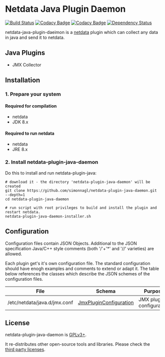# Netdata Java Plugin Daemon

[![Build Status](https://travis-ci.org/simonnagl/netdata-plugin-java-daemon.svg?branch=master)](https://travis-ci.org/simonnagl/netdata-plugin-java-daemon)
[![Codacy Badge](https://api.codacy.com/project/badge/Coverage/c5196ea860ba4cb8a47f40c5264cc17f)](https://www.codacy.com/app/simonnagl/netdata-plugin-java-daemon?utm_source=github.com&utm_medium=referral&utm_content=simonnagl/netdata-plugin-java-daemon&utm_campaign=Badge_Coverage)
[![Codacy Badge](https://api.codacy.com/project/badge/Grade/c5196ea860ba4cb8a47f40c5264cc17f)](https://www.codacy.com/app/simonnagl/netdata-plugin-java-daemon?utm_source=github.com&utm_medium=referral&utm_content=simonnagl/netdata-plugin-java-daemon&utm_campaign=badger)
[![Dependency Status](https://www.versioneye.com/user/projects/59994481368b08135edcaabe/badge.svg?style=flat-square)](https://www.versioneye.com/user/projects/59994481368b08135edcaabe)

netdata-java-plugin-daeimon is a [netdata](https://github.com/firehol/netdata) plugin which can collect any data in java and send it to netdata.

## Java Plugins

- JMX Collector

## Installation

### 1. Prepare your system

#### Required for compilation

- netdata
- JDK 8.x

#### Required to run netdata

- netdata
- JRE 8.x

### 2. Install netdata-plugin-java-daemon

Do this to install and run netdata-plugin-java:

```(sh)
# download it - the directory 'netdata-plugin-java-daemon' will be created
git clone https://github.com/simonnagl/netdata-plugin-java-daemon.git --depth=1
cd netdata-plugin-java-daemon

# run script with root privileges to build and install the plugin and restart netdata.
netdata-plugin-java-daemon-installer.sh
````

## Configuration

Configuration files contain JSON Objects.
Additional to the JSON specification Java/C++ style comments (both '/'+'*' and '//' varieties) are allowed.

Each plugin get's it's own configuration file. The standard configuration should have enogh examples and comments to extend or adapt it. The table below references the classes which describe the JSON schemes of the configuration files.

File                         | Schema | Purpose
---------------------------- | ------ | -------
/etc/netdata/java.d/jmx.conf | [JmxPluginConfiguration](https://github.com/simonnagl/netdata-plugin-java-daemon/blob/master/src/main/java/org/firehol/netdata/plugin/jmx/configuration/JmxPluginConfiguration.java)| JMX plugin configuration


## License

netdata-plugin-java-daemon is [GPLv3+](LICENSE).

It re-distributes other open-source tools and libraries. Please check the [third party licenses](LICENSE-REDISTRIBUTED.md).
